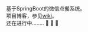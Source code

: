 基于SpringBoot的微信点餐系统。   
项目博客，参见[wiki](https://github.com/sqmax/springboot-project/wiki)。      
还在进行中........ :horse: :horse: :horse:

